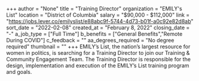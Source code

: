 +++
author = "None"
title = "Training Director"
organization = "EMILY's List"
location = "District of Columbia"
salary = "$90,000 - $112,000"
link = "https://jobs.lever.co/emilyslist/e88abc9f-5744-4d73-b01f-a0c92e82d8ab"
sort_date = "2022-02-08"
created_at = "February 8, 2022"
closing_date = "-"
a_job_type = ["Full Time"]
b_benefits = ["General Benefits","Remote During COVID"]
c_feedback = ""
aa_degrees_required = "No degree required"
thumbnail = ""
+++
EMILY’s List, the nation’s largest resource for women in politics, is searching for a Training Director to join our Training & Community Engagement Team. The Training Director is responsible for the design, implementation and execution of the EMILY’s List training program and goals. 